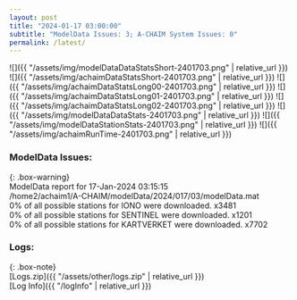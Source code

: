 ```yaml
---
layout: post
title: "2024-01-17 03:00:00"
subtitle: "ModelData Issues: 3; A-CHAIM System Issues: 0"
permalink: /latest/
---
```


![]({{ "/assets/img/modelDataDataStatsShort-2401703.png" | relative_url }})
![]({{ "/assets/img/achaimDataStatsShort-2401703.png" | relative_url }})
![]({{ "/assets/img/achaimDataStatsLong00-2401703.png" | relative_url }})
![]({{ "/assets/img/achaimDataStatsLong01-2401703.png" | relative_url }})
![]({{ "/assets/img/achaimDataStatsLong02-2401703.png" | relative_url }})
![]({{ "/assets/img/modelDataDataStats-2401703.png" | relative_url }})
![]({{ "/assets/img/modelDataStationStats-2401703.png" | relative_url }})
![]({{ "/assets/img/achaimRunTime-2401703.png" | relative_url }})


### ModelData Issues:  
  
{: .box-warning}  
 ModelData report for 17-Jan-2024 03:15:15   
 /home2/achaim1/A-CHAIM/modelData/2024/017/03/modelData.mat   
 0% of all possible stations for IONO were downloaded. x3481   
 0% of all possible stations for SENTINEL were downloaded. x1201   
 0% of all possible stations for KARTVERKET were downloaded. x7702   
  


### Logs:  
  
{: .box-note}  
[Logs.zip]({{ "/assets/other/logs.zip" | relative_url }})  
[Log Info]({{ "/logInfo" | relative_url }})  
